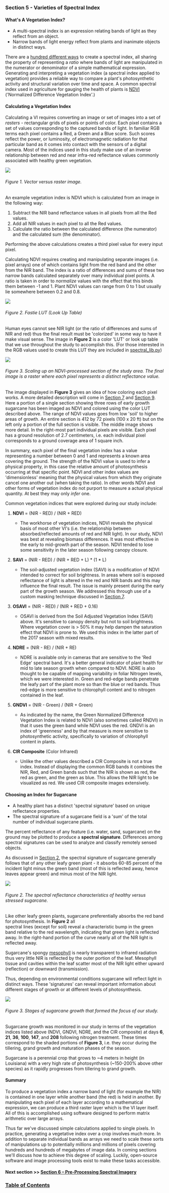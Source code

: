 ### Section 5 - Varieties of Spectral Index

#### What's A Vegetation Index?

* A multi-spectral index is an expression relating bands of light as they reflect from an object.
* Narrow bands of light energy reflect from plants and inanimate objects in distinct ways.

There are a [hundred different ways](https://www.indexdatabase.de/db/i.php) to create a spectral index, all sharing the 
property of representing a *ratio* where bands of light are manipulated in the numerator or denominator of a simple mathematical 
expression. Generating and interpreting a vegetation index (a spectral index applied to vegetation) provides 
a reliable way to compare a plant's photosynthetic activity and structural variation over time and space. A 
common spectral index used in agriculture for gauging the health of plants is 
[NDVI](https://en.wikipedia.org/wiki/Normalized_difference_vegetation_index) ('Normalized Difference Vegetation Index'.) 

 
#### Calculating a Vegetation Index

Calculating a VI requires converting an image or set of images into a set of  *rasters* - rectangular grids of pixels or 
points of color. Each pixel contains a set of values corresponding to the captured bands of light. In familiar RGB 
terms each pixel contains a Red, a Green and a Blue score. Such scores reflect the power, or luminosity, of electromagnetic 
radiation for that particular band as it comes into contact with the sensors of a digital camera. Most of the indices 
used in this study make use of an inverse relationship between red and near infra-red reflectance values commonly associated 
with healthy green vegetation. 

![](img/image-raster-leaves.jpg)

###### Figure 1. Vector versus raster image.  

An example vegetation index is NDVI which is calculated from an image in the following way: 
1. Subtract the NIR band reflectance values in all pixels from all the Red values. 
2. Add all NIR values in each pixel to all the Red values.
3. Calculate the ratio between the calculated difference (the numerator) and the calculated sum (the denominator). 

Performing the above calculations creates a third pixel value for every input pixel. 

Calculating NDVI requires creating and manipulating separate images (i.e. pixel arrays) one of which contains light 
from the red band and the other from the NIR band. The index is a ratio of differences and sums of these two narrow bands 
calculated separately over many individual pixel points. A ratio is taken in order to _normalize_ values with the effect 
that this binds them between -1 and 1. Plant NDVI values can range from 0 to 1 but usually lie somewhere between 0.2 and 0.8. 

![](img/lut_ndvi_fastie.png) 
###### Figure 2. Fastie LUT (Look Up Table)

Human eyes cannot see NIR light (or the ratio of differences and sums of NIR and red) thus the final result must be 
'colorized' in some way to have it make visual sense. The image in __Figure 2__ is a color 'LUT' or look up 
table that we use throughout the study to accomplish this. (For those interested in the RGB values used to create this LUT 
they are included in [spectral_lib.py]())

![](img/ndvi-pixel-scale.png) 
###### Figure 3. Scaling up an NDVI-processed section of the study area. The final image is a raster where each pixel represents a distinct reflectance value.

The image displayed in __Figure 3__ gives an idea of how coloring each pixel works. A more 
detailed description will come in [Section 7](post_processing_steps.md) and [Section 9](study_results_drones.md). 
Here a portion of a single section showing three rows of early growth sugarcane has been imaged as NDVI and colored 
using the color LUT described above. The range of NDVI values goes from low 'soil' to higher areas of growth. 
An entire section is 412 by 72 pixels (100 x 20 ft) but on the left only a portion of the full section is visible. The middle image shows 
more detail. In the right-most part individual pixels are visible. Each pixel has a ground resolution of 2.7 
centimeters, i.e. each individual pixel corresponds to a ground coverage area of 1 square inch. 

In summary, each pixel of the final vegetation index has a value representing a number between 0 and 1 and represents a known
area covering the ground. The strength of the NDVI value is used to infer a physical property, in this case the relative amount of photosynthesis occurring at that specific 
point. NDVI and other index values are 'dimensionless' meaning that the physical values 
from which they originate cancel one another out (when taking the ratio). In other words NDVI and other forms of
vegetation index do not purport to measure a actual physical quantity. At best they may only _infer_ one. 

Common vegetation indices that were explored during our study include:

1. __NDVI__ = (NIR - RED) / (NIR + RED)
    * The workhorse of vegetation indices, NDVI reveals the physical basis of most other VI's (i.e. the relationship 
    between absorbed/reflected amounts of red and NIR light). In our study, NDVI was best at revealing biomass differences. 
    It was most effective in the early to mid-growth part of the season. NDVI tended to lose some sensitivity in the later
    season following canopy closure. 

2. __SAVI__ = (NIR - RED) /  (NIR + RED + L) * (1 * L)
    * The soil-adjusted vegetation index (SAVI) is a modification of NDVI intended to correct for soil brightness. 
In areas where soil is exposed reflectance of light is altered in the red and NIR bands and this may 
influence the final result. The issue is mainly present during the early part of the growth season. We addressed 
this through use of a custom masking technique discussed in [Section 7](post_processing_steps.md). 
    
3. __OSAVI__ = (NIR - RED) /  (NIR + RED + 0.16)

    *   OSAVI is derived from the Soil Adjusted Vegetation Index (SAVI) above. It's sensitive to canopy density but not
    to soil brightness. Where vegetation cover is > 50% it may help dampen the saturation effect that NDVI is prone to.
    We used this index in the latter part of the 2017 season with mixed results. 

4. __NDRE__ = (NIR - RE) / (NIR + RE)
    * NDRE is available only in cameras that are sensitive to the 'Red Edge' spectral band. It's a better 
    general indicator of plant health for mid to late season growth when compared to NDVI. NDRE is also thought to be 
    capable of mapping variability in foliar Nitrogen levels, which we were interested in. Green and red-edge bands 
    penetrate the leafy part of the plant more so than the blue or red bands. Thus red-edge is more sensitive to 
    chlorophyll content and to nitrogen contained in the leaf.

5. __GNDVI__ = (NIR - Green) / (NIR + Green)
    * As indicated by the name, the Green Normalized Difference Vegetation Index is related to NDVI (also sometimes called RNDVI) in that 
    it uses the green band while NDVI uses the red. GNDVI is an index of 'greenness' and by that measure is more 
    sensitive to photosynthetic activity, specifically to variation of chlorophyll content in plants.
    
6. __CIR Composite__ (Color Infrared) 
    * Unlike the other values described a CIR Composite is not a true index. Instead of displaying the common RGB bands 
    it combines the NIR, Red, and Green bands such that the NIR is shown as red, the red as green, and the green 
    as blue. This allows the NIR light to be visualized as red. We used CIR composite images extensively.

#### Choosing an Index for Sugarcane
* A healthy plant has a distinct 'spectral signature' based on unique reflectance properties.
* The spectral signature of a sugarcane field is a 'sum' of the total number of individual sugarcane plants.  

The percent reflectance of any feature (i.e. water, sand, sugarcane) on the ground may be plotted to produce a 
__spectral signature__. Differences among spectral signatures can be used to analyze and classify remotely sensed objects. 

As discussed in [Section 2](how_plants_see.md), the spectral signature of sugarcane generally follows that of any other 
leafy green plant - it absorbs 60-85 percent of the incident light minus the green band (most of this is reflected away, 
hence leaves appear green) and minus most of the NIR light. 

![](img/sequoia-specs.png) 
###### Figure 2. The spectral reflectance characteristics of healthy versus stressed sugarcane.

Like other leafy green plants, sugarcane preferentially absorbs the red band for photosynthesis. In __Figure 2__ all   
spectral lines (except for soil) reveal a characteristic bump in the green band relative to the red wavelength, 
indicating that green light is reflected away. In the right-hand portion of the curve nearly all of the NIR light is 
reflected away. 

Sugarcane's spongy [mesophyll](http://www.els.net/WileyCDA/ElsArticle/refId-a0002081.html) is nearly transparent to infrared radiation thus very little NIR is reflected 
by the outer portion of the leaf. Mesophyll tissue and cavities within the leaf scatter most of the NIR light either upward 
(reflection) or downward (transmission). 

Thus, depending on environmental conditions sugarcane will reflect light in distinct ways. These 'signatures' can 
reveal important information about different stages of growth or at different levels of photosynthesis.
 
![](img/cane-growth1.png)
###### Figure 3. Stages of sugarcane growth that formed the focus of our study. 

Sugarcane growth was monitored in our study in terms of the vegetation indices listed above (NDVI, GNDVI, NDRE, and the 
CIR composite) at days __6__, __21__, __36__, __100__, __147__, and __208__ following nitrogen treatment. These times correspond to the shaded 
portions of __Figure 3__, i.e. they occur during the tillering, grand growth and maturation phases of the season. 

Sugarcane is a perennial crop that grows to ~4 meters in height (in Louisiana) with a very high rate of photosynthesis 
(~150-200% above other species) as it rapidly progresses from tillering to grand growth.

#### Summary
To produce a vegetation index a narrow band of light (for example the NIR) is contained in one layer while another 
band (the red) is held in another. By manipulating each pixel of each layer according to a mathematical expression, we 
can produce a third raster layer which is the VI layer itself. All of this is accomplished using software designed to 
perform matrix arithmetic over large arrays.  
    
Thus far we've discussed simple calculations applied to single pixels. In practice, generating a vegetative index
over a crop involves much more. In addition to separate individual bands as arrays we 
need to scale these sorts of manipulations up to potentially millions and millions of pixels covering hundreds 
and hundreds of megabytes of image data. In coming sections we'll discuss how to achieve this degree of scaling. Luckily, open-source software and image processing 
tools exist to make these tasks accessible.

#### Next section >> [Section 6 – Pre-Processing Spectral Imagery](pre_processing_steps.md)

### [Table of Contents](abstract.md)
